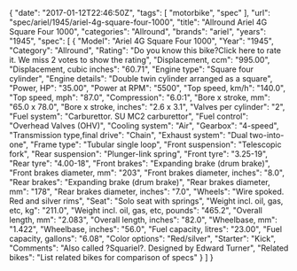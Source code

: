 {
    "date": "2017-01-12T22:46:50Z",
    "tags": [
        "motorbike",
        "spec"
    ],
    "url": "spec\/ariel\/1945\/ariel-4g-square-four-1000",
    "title": "Allround Ariel 4G Square Four 1000",
    "categories": "Allround",
    "brands": "ariel",
    "years": "1945",
    "spec": [
        {
            "Model": "Ariel 4G Square Four 1000",
            "Year": "1945",
            "Category": "Allround",
            "Rating": "Do you know this bike?Click here to rate it. We miss 2 votes to show the rating",
            "Displacement, ccm": "995.00",
            "Displacement, cubic inches": "60.71",
            "Engine type": "Square four cylinder",
            "Engine details": "Double twin cylinder arranged as a square",
            "Power, HP": "35.00",
            "Power at RPM": "5500",
            "Top speed, km\/h": "140.0",
            "Top speed, mph": "87.0",
            "Compression": "6.0:1",
            "Bore x stroke, mm": "65.0 x 78.0",
            "Bore x stroke, inches": "2.6 x 3.1",
            "Valves per cylinder": "2",
            "Fuel system": "Carburettor. SU MC2 carburettor",
            "Fuel control": "Overhead Valves (OHV)",
            "Cooling system": "Air",
            "Gearbox": "4-speed",
            "Transmission type,final drive": "Chain",
            "Exhaust system": "Dual two-into-one",
            "Frame type": "Tubular single loop",
            "Front suspension": "Telescopic fork",
            "Rear suspension": "Plunger-link spring",
            "Front tyre": "3.25-19",
            "Rear tyre": "4.00-18",
            "Front brakes": "Expanding brake (drum brake)",
            "Front brakes diameter, mm": "203",
            "Front brakes diameter, inches": "8.0",
            "Rear brakes": "Expanding brake (drum brake)",
            "Rear brakes diameter, mm": "178",
            "Rear brakes diameter, inches": "7.0",
            "Wheels": "Wire spoked. Red and silver rims",
            "Seat": "Solo seat with springs",
            "Weight incl. oil, gas, etc, kg": "211.0",
            "Weight incl. oil, gas, etc, pounds": "465.2",
            "Overall length, mm": "2.083",
            "Overall length, inches": "82.0",
            "Wheelbase, mm": "1.422",
            "Wheelbase, inches": "56.0",
            "Fuel capacity, litres": "23.00",
            "Fuel capacity, gallons": "6.08",
            "Color options": "Red\/silver",
            "Starter": "Kick",
            "Comments": "Also called ?Squariel?. Designed by Edward Turner",
            "Related bikes": "List related bikes for comparison of specs"
        }
    ]
}